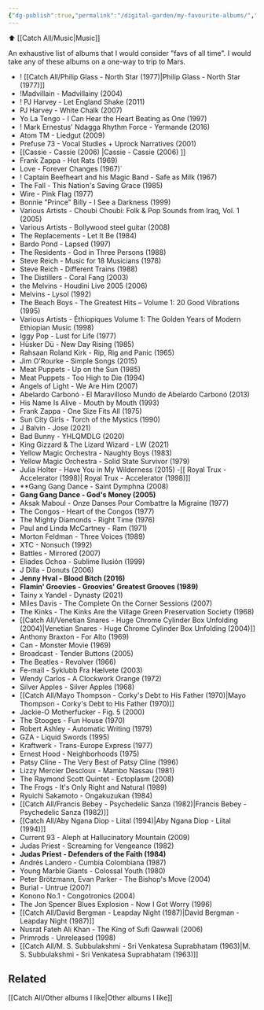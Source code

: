 ```yaml
---
{"dg-publish":true,"permalink":"/digital-garden/my-favourite-albums/","tags":["music","list"],"updated":"2023-12-06T14:55:19.095-07:00"}
---
```


⬆️ [[Catch All/Music\|Music]]

An exhaustive list of albums that I would consider "favs of all time". 
I would take any of these albums on a one-way to trip to Mars. 

- ! [[Catch All/Philip Glass - North Star (1977)\|Philip Glass - North Star (1977)]]
-  !Madvillain - Madvillainy (2004)
- ! PJ Harvey - Let England Shake (2011)
- PJ Harvey - White Chalk (2007)
- Yo La Tengo - I Can Hear the Heart Beating as One (1997)
- ! Mark Ernestus' Ndagga Rhythm Force - Yermande (2016)
- Atom TM - Liedgut (2009) 
- Prefuse 73 - Vocal Studies + Uprock Narratives (2001) 
- [[Cassie - Cassie (2006) \|Cassie - Cassie (2006) ]]
- Frank Zappa - Hot Rats (1969) 
- Love - Forever Changes (1967)`
- ! Captain Beefheart and his Magic Band - Safe as Milk (1967)
- The Fall - This Nation's Saving Grace (1985)
- Wire - Pink Flag (1977)
- Bonnie "Prince" Billy - I See a Darkness (1999)
- Various Artists - Choubi Choubi: Folk & Pop Sounds from Iraq, Vol. 1 (2005)
- Various Artists - Bollywood steel guitar (2008)
- The Replacements - Let It Be (1984)
- Bardo Pond - Lapsed (1997)
- The Residents - God in Three Persons (1988)
- Steve Reich - Music for 18 Musicians (1978)
- Steve Reich - Different Trains (1988)
- The Distillers - Coral Fang (2003)
- the Melvins - Houdini Live 2005 (2006)
- Melvins - Lysol (1992)
- The Beach Boys - The Greatest Hits – Volume 1: 20 Good Vibrations (1995)
- Various Artists - Éthiopiques Volume 1: The Golden Years of Modern Ethiopian Music (1998)
- Iggy Pop - Lust for Life (1977)
- Hüsker Dü - New Day Rising (1985)
- Rahsaan Roland Kirk - Rip, Rig and Panic (1965)
- Jim O'Rourke - Simple Songs (2015)
- Meat Puppets - Up on the Sun (1985)
- Meat Puppets - Too High to Die (1994)
- Angels of Light - We Are Him (2007)
- Abelardo Carbonó - El Maravilloso Mundo de Abelardo Carbonó (2013)
- His Name Is Alive - Mouth by Mouth (1993)
- Frank Zappa - One Size Fits All (1975)
- Sun City Girls - Torch of the Mystics (1990)
- J Balvin - Jose (2021)
- Bad Bunny - YHLQMDLG (2020)
- King Gizzard & The Lizard Wizard - LW (2021)
- Yellow Magic Orchestra - Naughty Boys (1983)
- Yellow Magic Orchestra - Solid State Survivor (1979)
- Julia Holter - Have You in My Wilderness (2015)
-[[ Royal Trux - Accelerator (1998)\| Royal Trux - Accelerator (1998)]]
- **Gang Gang Dance - Saint Dymphna (2008)
- **Gang Gang Dance - God's Money (2005)**
- Aksak Maboul - Onze Danses Pour Combattre la Migraine (1977)
- The Congos - Heart of the Congos (1977)
- The Mighty Diamonds - Right Time (1976)
- Paul and Linda McCartney - Ram (1971)
- Morton Feldman - Three Voices (1989)
- XTC - Nonsuch (1992)
- Battles - Mirrored (2007)
- Eliades Ochoa - Sublime Ilusión (1999)
- J Dilla - Donuts (2006)
- **Jenny Hval - Blood Bitch (2016)**
- **Flamin' Groovies - Groovies' Greatest Grooves (1989)**
- Tainy x Yandel - Dynasty (2021)
- Miles Davis - The Complete On the Corner Sessions (2007)
- The Kinks - The Kinks Are the Village Green Preservation Society (1968)
- [[Catch All/Venetian Snares - Huge Chrome Cylinder Box Unfolding (2004)\|Venetian Snares - Huge Chrome Cylinder Box Unfolding (2004)]]
- Anthony Braxton - For Alto (1969)
- Can - Monster Movie (1969)
- Broadcast - Tender Buttons (2005)
- The Beatles - Revolver (1966)
- Fe-mail - Syklubb Fra Hælvete (2003)
- Wendy Carlos - A Clockwork Orange (1972)
- Silver Apples - Silver Apples (1968)
- [[Catch All/Mayo Thompson - Corky's Debt to His Father (1970)\|Mayo Thompson - Corky's Debt to His Father (1970)]]
- Jackie-O Motherfucker - Fig. 5 (2000)
- The Stooges - Fun House (1970)
- Robert Ashley - Automatic Writing (1979)
- GZA - Liquid Swords (1995)
- Kraftwerk - Trans-Europe Express (1977)
- Ernest Hood - Neighborhoods (1975)
- Patsy Cline - The Very Best of Patsy Cline (1996)
- Lizzy Mercier Descloux - Mambo Nassau (1981)
- The Raymond Scott Quintet - Ectoplasm (2008)
- The Frogs - It's Only Right and Natural (1989)
- Ryuichi Sakamoto - Ongakuzukan (1984)
- [[Catch All/Francis Bebey - Psychedelic Sanza (1982)\|Francis Bebey - Psychedelic Sanza (1982)]]
- [[Catch All/Aby Ngana Diop - Liital (1994)\|Aby Ngana Diop - Liital (1994)]]
- Current 93 - Aleph at Hallucinatory Mountain (2009)
- Judas Priest - Screaming for Vengeance (1982)
- **Judas Priest - Defenders of the Faith (1984)**
- Andrés Landero - Cumbia Colombiana (1987)
- Young Marble Giants - Colossal Youth (1980)
- Peter Brötzmann, Evan Parker - The Bishop's Move (2004)
- Burial - Untrue (2007)
- Konono No.1 - Congotronics (2004)
- The Jon Spencer Blues Explosion - Now I Got Worry (1996)
- [[Catch All/David Bergman - Leapday Night (1987)\|David Bergman - Leapday Night (1987)]]
- Nusrat Fateh Ali Khan - The King of Sufi Qawwali (2006)
- Primrods - Unreleased (1998)
- [[Catch All/M. S. Subbulakshmi - Sri Venkatesa Suprabhatam (1963)\|M. S. Subbulakshmi - Sri Venkatesa Suprabhatam (1963)]]

## Related
[[Catch All/Other albums I like\|Other albums I like]]
